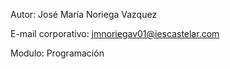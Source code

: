 Autor: José María Noriega Vazquez

E-mail corporativo: jmnoriegav01@iescastelar.com

Modulo: Programación
